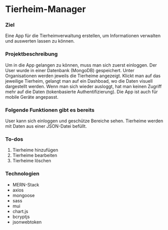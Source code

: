 # Tierheim-Manager

### Ziel
Eine App für die Tierheimverwaltung erstellen, um Informationen verwalten und auswerten lassen zu können.

### Projektbeschreibung
Um in die App gelangen zu können, muss man sich zuerst einloggen. 
Der User wurde in einer Datenbank (MongoDB) gespeichert. 
Unter Organisationen werden jeweils die Tierheime angezeigt. 
Klickt man auf das jeweilige Tierheim, gelangt man auf ein Dashboad, wo die Daten visuell dargestellt werden. 
Wenn man sich wieder ausloggt, hat man keinen Zugriff mehr auf die Daten (tokenbasierte Authentifizierung).
Die App ist auch für mobile Geräte angepasst. 


### Folgende Funktionen gibt es bereits
User kann sich einloggen und geschütze Bereiche sehen.
Tierheime werden mit Daten aus einer JSON-Datei befüllt. 

### To-dos
1. Tierheime hinzufügen
2. Tierheime bearbeiten
3. Tierheime löschen

### Technologien
- MERN-Stack
- axios 
- mongoose 
- sass
- mui
- chart.js
- bcryptjs
- jsonwebtoken






